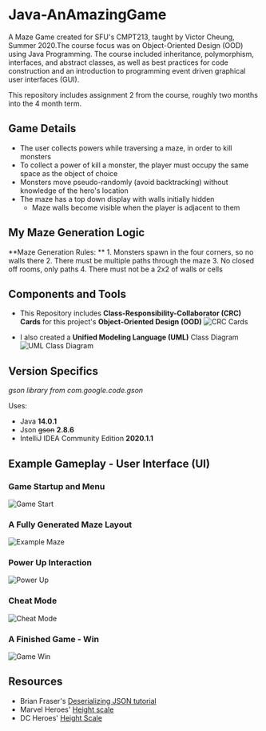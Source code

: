 # Java-AnAmazingGame
A Maze Game created for SFU's CMPT213, taught by Victor Cheung, Summer 2020.The course focus was on Object-Oriented Design (OOD) using Java Programming. The course included inheritance, polymorphism, interfaces, and abstract classes, as well as best practices for code construction and an introduction to programming event driven graphical user interfaces (GUI).

This repository includes assignment 2 from the course, roughly two months into the 4 month term.

## Game Details
- The user collects powers while traversing a maze, in order to kill monsters
- To collect a power of kill a monster, the player must occupy the same space as the object of choice
- Monsters move pseudo-randomly (avoid backtracking) without knowledge of the hero's location
- The maze has a top down display with walls initially hidden
  - Maze walls become visible when the player is adjacent to them 

## My Maze Generation Logic
**Maze Generation Rules: **
    1. Monsters spawn in the four corners, so no walls there
    2. There must be multiple paths through the maze
    3. No closed off rooms, only paths
    4. There must not be a 2x2 of walls or cells

## Components and Tools
- This Repository includes **Class-Responsibility-Collaborator (CRC) Cards** for this project's **Object-Oriented Design (OOD)**
![CRC Cards](docs/CRCcards.JPG)

- I also created a **Unified Modeling Language (UML)** Class Diagram
![UML Class Diagram](docs/AnAmazingGameUML.jpg)

## Version Specifics
*gson library from com.google.code.gson*

Uses:
- Java **14.0.1**
- Json ~~gson~~ **2.8.6**
- IntelliJ IDEA Community Edition **2020.1.1**

## Example Gameplay - User Interface (UI)
### Game Startup and Menu
![Game Start](images/Maze_StartUI.JPG)

### A Fully Generated Maze Layout
![Example Maze](images/Maze_Generation.JPG)

### Power Up Interaction
![Power Up](images/Maze_PowerUp.JPG)

### Cheat Mode
![Cheat Mode](images/Maze_Cheat.JPG)

### A Finished Game - Win
![Game Win](images/Maze_Win.JPG)

## Resources
- Brian Fraser's [Deserializing JSON tutorial](https://youtu.be/HSuVtkdej8Q)
- Marvel Heroes' [Height scale](https://marvel.fandom.com/wiki/Height_Scale)
- DC Heroes' [Height Scale](https://dc.fandom.com/wiki/Category:Height)

